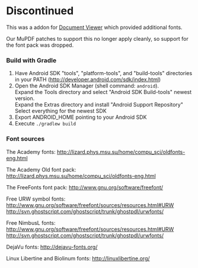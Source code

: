 # Discontinued

This was a addon for [Document Viewer](https://github.com/PrivacyApps/document-viewer) which provided additional fonts.

Our MuPDF patches to support this no longer apply cleanly, so support for the font pack was dropped.

### Build with Gradle

1. Have Android SDK "tools", "platform-tools", and "build-tools" directories in your PATH (http://developer.android.com/sdk/index.html)
2. Open the Android SDK Manager (shell command: ``android``).  
Expand the Tools directory and select "Android SDK Build-tools" newest version.  
Expand the Extras directory and install "Android Support Repository"  
Select everything for the newest SDK
3. Export ANDROID_HOME pointing to your Android SDK
4. Execute ``./gradlew build``

### Font sources

The Academy fonts:
http://lizard.phys.msu.su/home/compu_sci/oldfonts-eng.html

The Academy Old font pack:
http://lizard.phys.msu.su/home/compu_sci/oldfonts-eng.html

The FreeFonts font pack:
http://www.gnu.org/software/freefont/

Free URW symbol fonts:
http://www.gnu.org/software/freefont/sources/resources.html#URW
http://svn.ghostscript.com/ghostscript/trunk/ghostpdl/urwfonts/ 

Free NimbusL fonts:
http://www.gnu.org/software/freefont/sources/resources.html#URW
http://svn.ghostscript.com/ghostscript/trunk/ghostpdl/urwfonts/ 

DejaVu fonts:
http://dejavu-fonts.org/

Linux Libertine and Biolinum fonts:
http://linuxlibertine.org/
